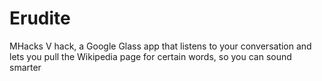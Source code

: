 # Erudite
MHacks V hack, a Google Glass app that listens to your conversation and lets you pull the Wikipedia page for certain words, so you can sound smarter
